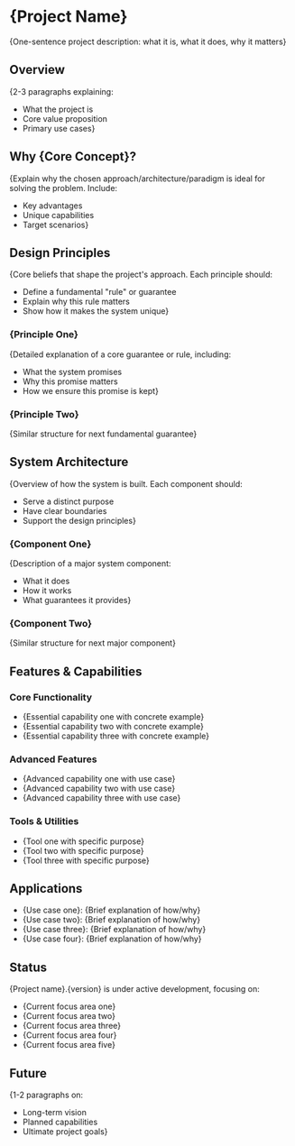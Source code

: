 # {Project Name}

{One-sentence project description: what it is, what it does, why it matters}

## Overview

{2-3 paragraphs explaining:
- What the project is
- Core value proposition
- Primary use cases}

## Why {Core Concept}?

{Explain why the chosen approach/architecture/paradigm is ideal for solving the problem. Include:
- Key advantages
- Unique capabilities
- Target scenarios}

## Design Principles

{Core beliefs that shape the project's approach. Each principle should:
- Define a fundamental "rule" or guarantee
- Explain why this rule matters
- Show how it makes the system unique}

### {Principle One}

{Detailed explanation of a core guarantee or rule, including:
- What the system promises
- Why this promise matters
- How we ensure this promise is kept}

### {Principle Two}

{Similar structure for next fundamental guarantee}

## System Architecture

{Overview of how the system is built. Each component should:
- Serve a distinct purpose
- Have clear boundaries
- Support the design principles}

### {Component One}

{Description of a major system component:
- What it does
- How it works
- What guarantees it provides}

### {Component Two}

{Similar structure for next major component}

## Features & Capabilities

### Core Functionality
- {Essential capability one with concrete example}
- {Essential capability two with concrete example}
- {Essential capability three with concrete example}

### Advanced Features
- {Advanced capability one with use case}
- {Advanced capability two with use case}
- {Advanced capability three with use case}

### Tools & Utilities
- {Tool one with specific purpose}
- {Tool two with specific purpose}
- {Tool three with specific purpose}

## Applications

- {Use case one}: {Brief explanation of how/why}
- {Use case two}: {Brief explanation of how/why}
- {Use case three}: {Brief explanation of how/why}
- {Use case four}: {Brief explanation of how/why}

## Status

{Project name}.{version} is under active development, focusing on:
- {Current focus area one}
- {Current focus area two}
- {Current focus area three}
- {Current focus area four}
- {Current focus area five}

## Future

{1-2 paragraphs on:
- Long-term vision
- Planned capabilities
- Ultimate project goals}